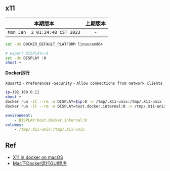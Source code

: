 ## x11

|本期版本| 上期版本
|:---:|:---:
`Mon Jan  2 01:24:48 CST 2023` | -

```bash
set -Ux DOCKER_DEFAULT_PLATFORM linux/amd64

# export DISPLAY=:0
set -Ux DISPLAY :0
xhost +
```

**Docker运行**

`XQuartz` - `Preferences` -`Security` - `Allow connections from network clients`

```bash
ip=192.168.0.11
xhost +
docker run -it --rm -e DISPLAY=$ip:0 -v /tmp/.X11-unix:/tmp/.X11-unix -v code:/usr/src/app
docker run -it --rm -e DISPLAY=host.docker.internal:0 -v /tmp/.X11-unix:/tmp/.X11-unix -v code:/usr/src/app
```

```yaml
environment:
    - DISPLAY:host.docker.internal:0
volumes:
    - /tmp/.X11-unix:/tmp/.X11-unix
```


## Ref

* [X11 in docker on macOS](https://gist.github.com/cschiewek/246a244ba23da8b9f0e7b11a68bf3285)
* [Mac下Docker运行GUI程序](Mac下Docker运行GUI程序)